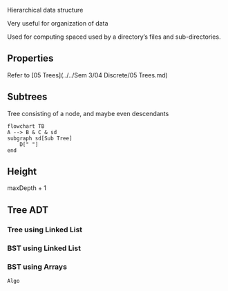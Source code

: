 Hierarchical data structure

Very useful for organization of data

Used for computing spaced used by a directory’s files and sub-directories.

## Properties

Refer to [05 Trees](../../Sem 3/04 Discrete/05 Trees.md) 

## Subtrees

Tree consisting of a node, and maybe even descendants

```mermaid
flowchart TB
A --> B & C & sd
subgraph sd[Sub Tree]
	D[" "]
end
```

## Height

maxDepth + 1

## Tree ADT

### Tree using Linked List

### BST using Linked List

### BST using Arrays

```pseudocode
Algo
```

